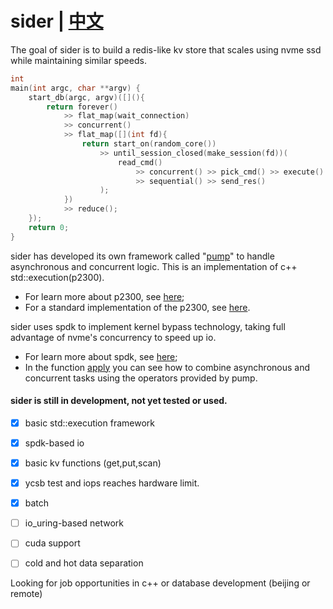 # sider | [中文](https://github.com/cpporhair/sider/blob/main/README.cn.md)

The goal of sider is to build a redis-like kv store that scales using nvme ssd while maintaining similar speeds.

```c++
int
main(int argc, char **argv) {
    start_db(argc, argv)([](){
        return forever()
            >> flat_map(wait_connection)
            >> concurrent()
            >> flat_map([](int fd){
                return start_on(random_core())
                    >> until_session_closed(make_session(fd))(
                        read_cmd()
                            >> concurrent() >> pick_cmd() >> execute()
                            >> sequential() >> send_res()
                    );
            })
            >> reduce();
    });
    return 0;
}
```


sider has developed its own framework called "[pump](https://github.com/cpporhair/sider/tree/main/sider/pump)" to handle asynchronous and concurrent logic. This is an implementation of c++ std::execution(p2300).
- For learn more about p2300, see [here](https://github.com/brycelelbach/wg21_p2300_execution); 
- For a standard implementation of the p2300, see  [here](https://github.com/NVIDIA/stdexec).

sider uses spdk to implement kernel bypass technology, taking full advantage of nvme's concurrency to speed up io.
- For learn more about spdk, see [here](https://spdk.io);
- In the function [apply](https://github.com/cpporhair/sider/blob/main/sider/kv/apply.hh#L139) you can see how to combine asynchronous and concurrent tasks using the operators provided by pump.

#### **sider is still in development, not yet tested or used.**

- [x] basic std::execution framework
- [x] spdk-based io
- [x] basic kv functions (get,put,scan)
- [x] ycsb test and iops reaches hardware limit.
- [x] batch
- [ ] io_uring-based network
- [ ] cuda support
- [ ] cold and hot data separation


Looking for job opportunities in c++ or database development (beijing or remote)

